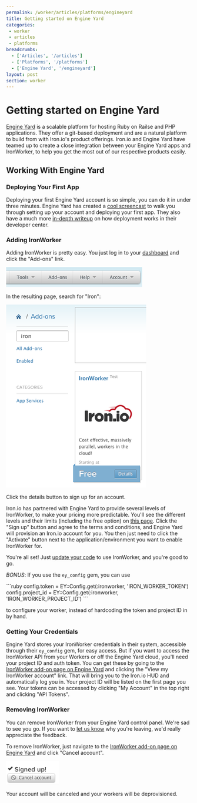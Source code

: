 ```yaml
---
permalink: /worker/articles/platforms/engineyard
title: Getting started on Engine Yard
categories:
 - worker
 - articles
 - platforms
breadcrumbs:
  - ['Articles', '/articles']
  - ['Platforms', '/platforms']
  - ['Engine Yard', '/engineyard']
layout: post
section: worker
---
```


# Getting started on Engine Yard

[Engine Yard](http://www.engineyard.com) is a scalable platform for hosting 
Ruby on Railse and PHP applications. They offer a git-based deployment and 
are a natural platform to build from with Iron.io's product offerings. 
Iron.io and Engine Yard have teamed up to create a close integration between 
your Engine Yard apps and IronWorker, to help you get the most out of our 
respective products easily.

## Working With Engine Yard

### Deploying Your First App

Deploying your first Engine Yard account is so simple, you can do it in under 
three minutes. Engine Yard has created a [cool screencast](http://vimeo.com/17825326) 
to walk you through setting up your account and deploying your first app. They 
also have a much more [in-depth writeup](https://support.cloud.engineyard.com/entries/20996711-how-your-code-is-deployed-on-engine-yard-cloud) 
on how deployment works in their developer center.

### Adding IronWorker

Adding IronWorker is pretty easy. You just log in to your [dashboard](http://cloud.engineyard.com) 
and click the "Add-ons" link.

![Add-ons link](/images/engineyard/add-ons-link.png)

In the resulting page, search for "Iron":

![Search for Iron](/images/engineyard/ironworker-listing.png)

Click the details button to sign up for an account.

Iron.io has partnered with Engine Yard to provide several levels of IronWorker, 
to make your pricing more predictable. You'll see the different levels and 
their limits (including the free option) on [this page](https://cloud.engineyard.com/accounts/11395/services/954/signup). 
Click the "Sign up" button and agree to the terms and conditions, and Engine 
Yard will provision an Iron.io account for you. You then just need to click 
the "Activate" button next to the application/environment you want to enable 
IronWorker for.

You're all set! Just [update your code](/worker/start/first-worker) to use 
IronWorker, and you're good to go.

*BONUS*: If you use the `ey_config` gem, you can use

<div class="ruby">
```ruby
config.token = EY::Config.get(:ironworker, 'IRON_WORKER_TOKEN')
config.project_id = EY::Config.get(:ironworker, 'IRON_WORKER_PROJECT_ID')
```
</div>

to configure your worker, instead of hardcoding the token and project ID in 
by hand.

### Getting Your Credentials

Engine Yard stores your IronWorker credentials in their system, accessible 
through their `ey_config` gem, for easy access. But if you want to access 
the IronWorker API from your Workers or off the Engine Yard cloud, you'll 
need your project ID and auth token. You can get these by going to the 
[IronWorker add-on page on Engine Yard](https://cloud.engineyard.com/accounts/11395/services/954) 
and clicking the "View my IronWorker account" link. That will bring you to 
the Iron.io HUD and automatically log you in. Your project ID will be listed 
on the first page you see. Your tokens can be accessed by clicking "My Account" 
in the top right and clicking "API Tokens".

### Removing IronWorker

You can remove IronWorker from your Engine Yard control panel. We're sad to 
see you go. If you want to [let us know](http://support.iron.io/customer/portal/emails/new) 
why you're leaving, we'd really appreciate the feedback.

To remove IronWorker, just navigate to the 
[IronWorker add-on page on Engine Yard](https://cloud.engineyard.com/accounts/11395/services/954) 
and click "Cancel account".

![Cancel account](/images/engineyard/worker-cancel-account.png)

Your account will be canceled and your workers will be deprovisioned.
